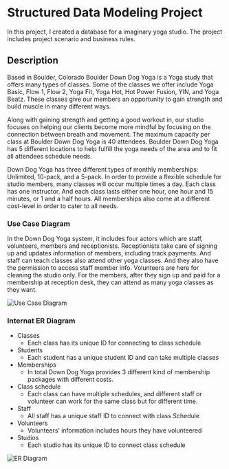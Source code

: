 # Structured Data Modeling Project

In this project, I created a database for a imaginary yoga studio. The project includes project scenario and business rules.


## Description

Based in Boulder, Colorado Boulder Down Dog Yoga is a Yoga study that offers many types of classes.   Some of the classes we offer include Yoga Basic, Flow 1, Flow 2, Yoga Fit, Yoga Hot, Hot Power Fusion, YIN, and Yoga Beatz. These classes give our members an opportunity to gain strength and build muscle in many different ways. 

Along with gaining strength and getting a good workout in, our studio focuses on helping our clients become more mindful by focusing on the connection between breath and movement.  The maximum capacity per class at Boulder Down Dog Yoga is 40 attendees.  Boulder Down Dog Yoga has 5 different locations to help fulfill the yoga needs of the area and to fit all attendees schedule needs.

Down Dog Yoga has three different types of monthly memberships: Unlimited, 10-pack, and a 5-pack. In order to provide a flexible schedule for studio members, many classes will occur multiple times a day. Each class has one instructor. And each class lasts either one hour, one hour and 15 minutes, or 1 and a half hours. All memberships also come at a different cost-level in order to cater to all needs.


### Use Case Diagram

In the Down Dog Yoga system, it includes four actors which are staff, volunteers, members and receptionists. Receptionists take care of signing up and updates information of members, including track payments. And staff can teach classes also attend other yoga classes. And they also have the permission to access staff member info. Volunteers are here for cleaning the studio only. For the members, after they sign up and paid for a membership at reception desk, they can attend as many yoga classes as they want. 

![Use Case Diagram](https://github.com/hathaaaway/Structured-Data-Modeling-Project/blob/master/diagram.png)

### Internat ER Diagram

* Classes
	* Each class has its unique ID for connecting to class schedule
* Students
	* Each student has a unique student ID and can take
multiple classes
* Memberships 
	* In total Down Dog Yoga provides 3 different kind of
membership packages with different costs. 
* Class schedule 
	* Each class can have multiple schedules, and
different staff or volunteer can work for the same
class but for different time. 
* Staff
	* All staff has a unique staff ID to connect with class
Schedule
* Volunteers
	* Volunteers’ information includes hours they have
volunteered 
* Studios
	* Each studio has its unique ID to connect class schedule 

![ER Diagram](https://github.com/hathaaaway/Structured-Data-Modeling-Project/blob/master/ER.png)
